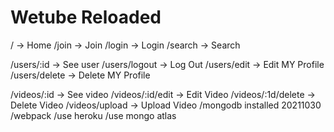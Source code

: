 # Wetube Reloaded

/ -> Home
/join -> Join
/login -> Login
/search -> Search

/users/:id -> See user
/users/logout -> Log Out
/users/edit -> Edit MY Profile
/users/delete -> Delete MY Profile

/videos/:id -> See video
/videos/:id/edit -> Edit Video
/videos/:1d/delete -> Delete Video
/videos/upload -> Upload Video
/mongodb installed 20211030
/webpack
/use heroku
/use mongo atlas
